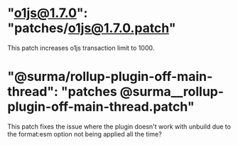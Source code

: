 # "o1js@1.7.0": "patches/o1js@1.7.0.patch"

This patch increases o1js transaction limit to 1000.

# "@surma/rollup-plugin-off-main-thread": "patches @surma\_\_rollup-plugin-off-main-thread.patch"

This patch fixes the issue where the plugin doesn't work with unbuild due to the format:esm option not being applied all the time?
